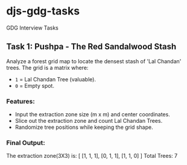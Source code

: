 # djs-gdg-tasks
GDG Interview Tasks

## Task 1: Pushpa - The Red Sandalwood Stash
Analyze a forest grid map to locate the densest stash of 'Lal Chandan' trees. The grid is a matrix where:
- `1` = Lal Chandan Tree (valuable).
- `0` = Empty spot.

### Features:
- Input the extraction zone size (m x m) and center coordinates.
- Slice out the extraction zone and count Lal Chandan Trees.
- Randomize tree positions while keeping the grid shape.

### Final Output:
The extraction zone(3X3) is:
[
    [1, 1, 1],
    [0, 1, 1],
    [1, 1, 0]
]
Total Trees: 7
